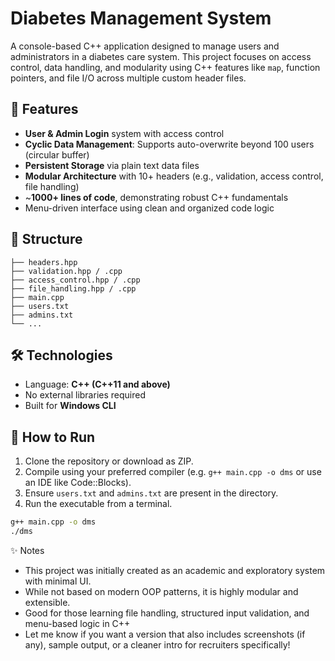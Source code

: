 # Diabetes Management System

A console-based C++ application designed to manage users and administrators in a diabetes care system. This project focuses on access control, data handling, and modularity using C++ features like `map`, function pointers, and file I/O across multiple custom header files.

## 📌 Features

- **User & Admin Login** system with access control
- **Cyclic Data Management**: Supports auto-overwrite beyond 100 users (circular buffer)
- **Persistent Storage** via plain text data files
- **Modular Architecture** with 10+ headers (e.g., validation, access control, file handling)
- ~**1000+ lines of code**, demonstrating robust C++ fundamentals
- Menu-driven interface using clean and organized code logic

## 📂 Structure
```
├── headers.hpp
├── validation.hpp / .cpp
├── access_control.hpp / .cpp
├── file_handling.hpp / .cpp
├── main.cpp
├── users.txt
├── admins.txt
└── ...
```
## 🛠️ Technologies

- Language: **C++ (C++11 and above)**
- No external libraries required
- Built for **Windows CLI**

## 🧪 How to Run

1. Clone the repository or download as ZIP.
2. Compile using your preferred compiler (e.g. `g++ main.cpp -o dms` or use an IDE like Code::Blocks).
3. Ensure `users.txt` and `admins.txt` are present in the directory.
4. Run the executable from a terminal.

```bash
g++ main.cpp -o dms
./dms
```

✨ Notes
- This project was initially created as an academic and exploratory system with minimal UI.
- While not based on modern OOP patterns, it is highly modular and extensible.
- Good for those learning file handling, structured input validation, and menu-based logic in C++
- Let me know if you want a version that also includes screenshots (if any), sample output, or a cleaner intro for recruiters specifically!
